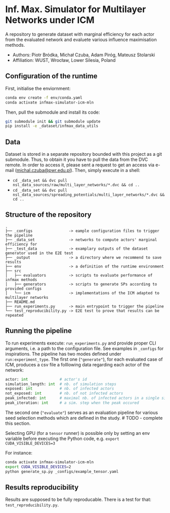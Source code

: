 # Inf. Max. Simulator for Multilayer Networks under ICM 

A repository to generate dataset with marginal efficiency for each actor from the evaluated network
and evaluete various influence maximisation methods.

* Authors: Piotr Bródka, Michał Czuba, Adam Piróg, Mateusz Stolarski
* Affiliation: WUST, Wrocław, Lower Silesia, Poland

## Configuration of the runtime

First, initialise the enviornment:

```bash
conda env create -f env/conda.yaml
conda activate infmax-simulator-icm-mln
```

Then, pull the submodule and install its code:

```bash
git submodule init && git submodule update
pip install -e _dataset/infmax_data_utils
```

## Data

Dataset is stored in a separate repository bounded with this project as a git submodule. Thus, to
obtain it you have to pull the data from the DVC remote. In order to access it, please sent a
request to get  an access via  e-mail (michal.czuba@pwr.edu.pl). Then, simply execute in a shell:
* `cd _data_set && dvc pull nsl_data_sources/raw/multi_layer_networks/*.dvc && cd ..`
* `cd _data_set && dvc pull nsl_data_sources/spreading_potentials/multi_layer_networks/*.dvc && cd ..`

## Structure of the repository
```
.
├── _configs                -> eample configuration files to trigger the pipeline
├── _data_set               -> networks to compute actors' marginal efficiency for
├── _test_data              -> examplary outputs of the dataset generator used in the E2E test
├── _output                 -> a directory where we recommend to save results
├── env                     -> a definition of the runtime environment             
├── src
│   ├── evaluators          -> scripts to evaluate performance of infmax methods
│   ├── generators          -> scripts to generate SPs according to provided configs
│   └── icm                 -> implementations of the ICM adapted to multilayer networks
├── README.md          
├── run_experiments.py      -> main entrypoint to trigger the pipeline
└── test_reproducibility.py -> E2E test to prove that results can be repeated
```

## Running the pipeline

To run experiments execute: `run_experiments.py` and provide proper CLI arguments, i.e. a path to 
the configuration file. See examples in `_configs` for inspirations. The pipeline has two modes
defined under `run:experiment_type`. The first one (`"generate"`), for each evaluated case of ICM,
produces a csv file a folllowing data regarding each actor of the network:

```python
actor: int              # actor's id
simulation_length: int  # nb. of simulation steps
exposed: int            # nb. of infected actors
not_exposed: int        # nb. of not infected actors
peak_infected: int      # maximal nb. of infected actors in a single sim. step
peak_iteration: int     # a sim. step when the peak occured
```

The second one (`"evaluate"`) serves as an evaluation pipeline for various seed selection methods 
which are defined in the study.  # TODO - complete this section.

Selecting GPU (for a `tensor` runner) is possible only by setting an env variable before executing 
the Python code, e.g. `export CUDA_VISIBLE_DEVICES=3`

For instance:

```bash
conda activate infmax-simulator-icm-mln
export CUDA_VISIBLE_DEVICES=2
python generate_sp.py _configs/example_tensor.yaml
```

## Results reproducibility

Results are supposed to be fully reproducable. There is a test for that: `test_reproducibility.py`.
